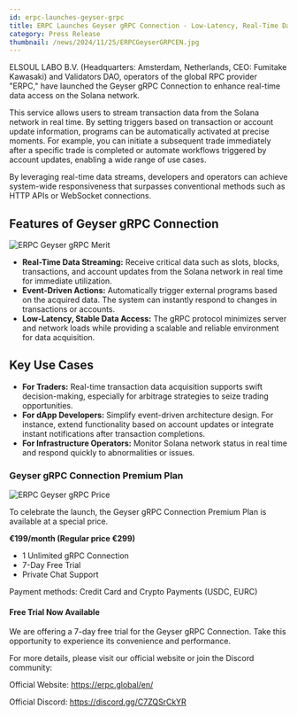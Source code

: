 ```yaml
---
id: erpc-launches-geyser-grpc
title: ERPC Launches Geyser gRPC Connection - Low-Latency, Real-Time Data Streaming for Solana
category: Press Release
thumbnail: /news/2024/11/25/ERPCGeyserGRPCEN.jpg
---
```


ELSOUL LABO B.V. (Headquarters: Amsterdam, Netherlands, CEO: Fumitake Kawasaki) and Validators DAO, operators of the global RPC provider "ERPC," have launched the Geyser gRPC Connection to enhance real-time data access on the Solana network.

This service allows users to stream transaction data from the Solana network in real time. By setting triggers based on transaction or account update information, programs can be automatically activated at precise moments. For example, you can initiate a subsequent trade immediately after a specific trade is completed or automate workflows triggered by account updates, enabling a wide range of use cases.

By leveraging real-time data streams, developers and operators can achieve system-wide responsiveness that surpasses conventional methods such as HTTP APIs or WebSocket connections.

## Features of Geyser gRPC Connection

![ERPC Geyser gRPC Merit](/news/2024/11/25/ERPCGeyserMeritEN.jpg)

- **Real-Time Data Streaming:** Receive critical data such as slots, blocks, transactions, and account updates from the Solana network in real time for immediate utilization.
- **Event-Driven Actions:** Automatically trigger external programs based on the acquired data. The system can instantly respond to changes in transactions or accounts.
- **Low-Latency, Stable Data Access:** The gRPC protocol minimizes server and network loads while providing a scalable and reliable environment for data acquisition.

## Key Use Cases

- **For Traders:** Real-time transaction data acquisition supports swift decision-making, especially for arbitrage strategies to seize trading opportunities.
- **For dApp Developers:** Simplify event-driven architecture design. For instance, extend functionality based on account updates or integrate instant notifications after transaction completions.
- **For Infrastructure Operators:** Monitor Solana network status in real time and respond quickly to abnormalities or issues.

### Geyser gRPC Connection Premium Plan

![ERPC Geyser gRPC Price](/news/2024/11/25/ERPCGeyserPriceEN.jpg)

To celebrate the launch, the Geyser gRPC Connection Premium Plan is available at a special price.

**€199/month (Regular price €299)**

- 1 Unlimited gRPC Connection
- 7-Day Free Trial
- Private Chat Support

Payment methods: Credit Card and Crypto Payments (USDC, EURC)

#### Free Trial Now Available

We are offering a 7-day free trial for the Geyser gRPC Connection. Take this opportunity to experience its convenience and performance.

For more details, please visit our official website or join the Discord community:

Official Website: https://erpc.global/en/

Official Discord: https://discord.gg/C7ZQSrCkYR
